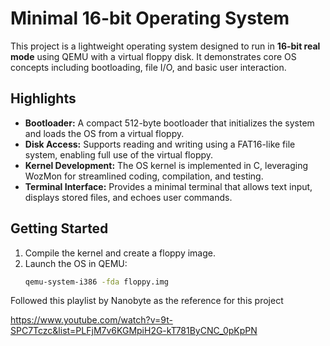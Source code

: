 # Minimal 16-bit Operating System

This project is a lightweight operating system designed to run in **16-bit real mode** using QEMU with a virtual floppy disk. It demonstrates core OS concepts including bootloading, file I/O, and basic user interaction.  

## Highlights
- **Bootloader:** A compact 512-byte bootloader that initializes the system and loads the OS from a virtual floppy.  
- **Disk Access:** Supports reading and writing using a FAT16-like file system, enabling full use of the virtual floppy.  
- **Kernel Development:** The OS kernel is implemented in C, leveraging WozMon for streamlined coding, compilation, and testing.  
- **Terminal Interface:** Provides a minimal terminal that allows text input, displays stored files, and echoes user commands.  

## Getting Started
1. Compile the kernel and create a floppy image.  
2. Launch the OS in QEMU:  
   ```bash
   qemu-system-i386 -fda floppy.img

Followed this playlist by Nanobyte as the reference for this project

https://www.youtube.com/watch?v=9t-SPC7Tczc&list=PLFjM7v6KGMpiH2G-kT781ByCNC_0pKpPN
